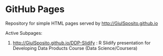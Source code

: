 GitHub Pages
==================

Repository for simple HTML pages served by http://GiulSposito.github.io

Active Subpages:

1. http://GiulSposito.github.io/DDP-Slidify : R Slidify presentation for Developing Data Products Course (Data Science/Coursera)


